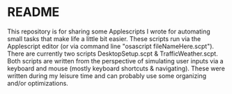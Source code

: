# README #

This repository is for sharing some Applescripts I wrote for automating small tasks that make life a little bit easier. These scripts run via the Applescript editor (or via command line "osascript fileNameHere.scpt"). There are currently two scripts DesktopSetup.scpt & TrafficWeather.scpt. Both scripts are written from the perspective of simulating user inputs via a keyboard and mouse (mostly keyboard shortcuts & navigating). These were written during my leisure time and can probably use some organizing and/or optimizations.